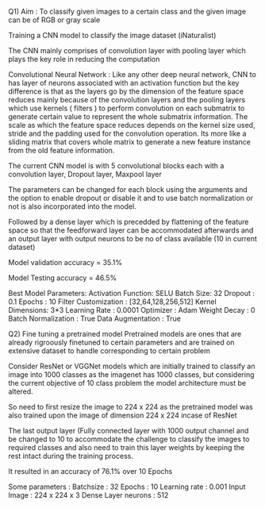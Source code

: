 Q1) Aim : To classify given images to a certain class and the given image can be of RGB or gray scale

Training a CNN model to classify the image dataset (iNaturalist)

The CNN mainly comprises of convolution layer with pooling layer which plays the key role in reducing the computation

Convolutional Neural Network :
Like any other deep neural network, CNN to has layer of neurons associated with an activation function but the key difference is that as the layers go by the dimension of the feature space reduces mainly because of the convolution layers and the pooling layers which use kernels ( filters ) to perform convolution on each submatrix to generate certain value to represent the whole submatrix information.
The scale as which the feature space reduces depends on the kernel size used, stride and the padding used for the convolution operation. Its more like a sliding matrix that covers whole matrix to generate a new feature instance from the old feature information.

The current CNN model is with 5 convolutional blocks each with a convolution layer, Dropout layer, Maxpool layer

The parameters can be changed for each block using the arguments and the option to enable dropout or disable it and to use batch normalization or not is also incorporated into the model.

Followed by a dense layer which is precedded by flattening of the feature space so that the feedforward layer can be accommodated afterwards and an output layer with output neurons to be no of class available (10 in current dataset)

Model validation accuracy = 35.1%

Model Testing accuracy = 46.5%

Best Model Parameters:
Activation Function: SELU
Batch Size: 32
Dropout : 0.1
Epochs : 10
Filter Customization : [32,64,128,256,512]
Kernel Dimensions: 3*3
Learning Rate : 0.0001
Optimizer : Adam
Weight Decay : 0
Batch Normalization : True
Data Augmentation : True


Q2) Fine tuning a pretrained model
Pretrained models  are ones that are already rigroously finetuned to certain parameters and are trained on extensive dataset to handle corresponding to certain problem

Consider ResNet or VGGNet models which are initially trained to classify an image into 1000 classes as the imagenet has 1000 classes, but considering the current objective of 10 class problem the model architecture must be altered.

So need to first resize the image to 224 x 224 as the pretrained model was also trained upon the image of dimension 224 x 224 incase of ResNet

The last output layer (Fully connected layer with 1000 output channel and be changed to 10 to accommodate the challenge to classify the images to required classes and also need to train this layer weights by keeping the rest intact during the training process.

It resulted in an accuracy of 76.1% over 10 Epochs

Some parameters :
Batchsize : 32
Epochs : 10
Learning rate : 0.001
Input Image : 224 x 224 x 3
Dense Layer neurons : 512
